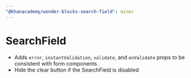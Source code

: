 ```yaml
---
"@khanacademy/wonder-blocks-search-field": minor
---
```


# SearchField

- Adds `error`, `instantValidation`, `validate`, and `onValidate` props to be consistent with form components.
- Hide the clear button if the SearchField is disabled
